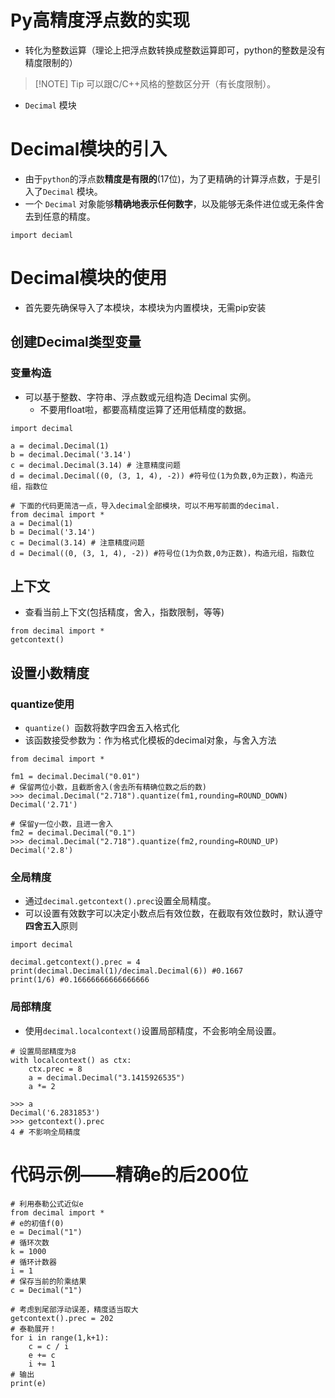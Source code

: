 
# Py高精度浮点数的实现

- 转化为整数运算（理论上把浮点数转换成整数运算即可，python的整数是没有精度限制的）

> [!NOTE] Tip
> 可以跟C/C++风格的整数区分开（有长度限制）。

- `Decimal` 模块
# Decimal模块的引入

- 由于`python`的浮点数**精度是有限的**(17位)，为了更精确的计算浮点数，于是引入了`Decimal` 模块。
- 一个 `Decimal` 对象能够**精确地表示任何数字**，以及能够无条件进位或无条件舍去到任意的精度。
```
import deciaml
```


# Decimal模块的使用

- 首先要先确保导入了本模块，本模块为内置模块，无需pip安装
## 创建Decimal类型变量

### 变量构造

- 可以基于整数、字符串、浮点数或元组构造 Decimal 实例。
	- 不要用float啦，都要高精度运算了还用低精度的数据。
```
import decimal

a = decimal.Decimal(1)
b = decimal.Decimal('3.14')
c = decimal.Decimal(3.14) # 注意精度问题
d = decimal.Decimal((0, (3, 1, 4), -2)) #符号位(1为负数,0为正数)，构造元组，指数位

# 下面的代码更简洁一点，导入decimal全部模块，可以不用写前面的decimal.
from decimal import *
a = Decimal(1)
b = Decimal('3.14')
c = Decimal(3.14) # 注意精度问题
d = Decimal((0, (3, 1, 4), -2)) #符号位(1为负数,0为正数)，构造元组，指数位

```

## 上下文

- 查看当前上下文(包括精度，舍入，指数限制，等等)
```
from decimal import *
getcontext()
```

## 设置小数精度

### quantize使用

- `quantize() `函数将数字四舍五入格式化
- 该函数接受参数为：作为格式化模板的decimal对象，与舍入方法
```
from decimal import *

fm1 = decimal.Decimal("0.01")
# 保留两位小数，且截断舍入(舍去所有精确位数之后的数)
>>> decimal.Decimal("2.718").quantize(fm1,rounding=ROUND_DOWN)
Decimal('2.71')

# 保留y一位小数，且进一舍入
fm2 = decimal.Decimal("0.1")
>>> decimal.Decimal("2.718").quantize(fm2,rounding=ROUND_UP)
Decimal('2.8')
```
### 全局精度

- 通过`decimal.getcontext().prec`设置全局精度。
- 可以设置有效数字可以决定小数点后有效位数，在截取有效位数时，默认遵守**四舍五入**原则
```
import decimal

decimal.getcontext().prec = 4
print(decimal.Decimal(1)/decimal.Decimal(6)) #0.1667
print(1/6) #0.16666666666666666
```

### 局部精度

- 使用`decimal.localcontext()`设置局部精度，不会影响全局设置。
```
# 设置局部精度为8
with localcontext() as ctx:
    ctx.prec = 8
    a = decimal.Decimal("3.1415926535")
    a *= 2

>>> a
Decimal('6.2831853')
>>> getcontext().prec
4 # 不影响全局精度
```
# 代码示例——精确e的后200位

```
# 利用泰勒公式近似e
from decimal import *
# e的初值f(0)
e = Decimal("1")
# 循环次数
k = 1000
# 循环计数器
i = 1
# 保存当前的阶乘结果
c = Decimal("1")

# 考虑到尾部浮动误差，精度适当取大
getcontext().prec = 202
# 泰勒展开！
for i in range(1,k+1):
    c = c / i
    e += c
    i += 1
# 输出
print(e)
```
